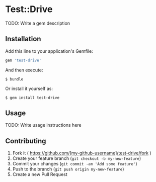 # Test::Drive

TODO: Write a gem description

## Installation

Add this line to your application's Gemfile:

```ruby
gem 'test-drive'
```

And then execute:

    $ bundle

Or install it yourself as:

    $ gem install test-drive

## Usage

TODO: Write usage instructions here

## Contributing

1. Fork it ( https://github.com/[my-github-username]/test-drive/fork )
2. Create your feature branch (`git checkout -b my-new-feature`)
3. Commit your changes (`git commit -am 'Add some feature'`)
4. Push to the branch (`git push origin my-new-feature`)
5. Create a new Pull Request
